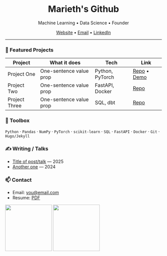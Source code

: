 <!-- HERO -->
<h1 align="center">Marieth's Github</h1>
<p align="center">Machine Learning • Data Science • Founder</p>


<p align="center">
<a href="https://YOUR-SITE.com">Website</a> •
<a href="mailto:you@email.com">Email</a> •
<a href="https://www.linkedin.com/in/YOUR-LINKEDIN">LinkedIn</a>
</p>


---

</center>

### 🌟 Featured Projects


| Project | What it does | Tech | Link |
|---|---|---|---|
| Project One | One-sentence value prop | Python, PyTorch | [Repo](https://github.com/USER/REPO) • [Demo](https://demo-url) |
| Project Two | One-sentence value prop | FastAPI, Docker | [Repo](https://github.com/USER/REPO) |
| Project Three | One-sentence value prop | SQL, dbt | [Repo](https://github.com/USER/REPO) |

</center>

### 🧰 Toolbox


`Python` · `Pandas` · `NumPy` · `PyTorch` · `scikit-learn` · `SQL` · `FastAPI` · `Docker` · `Git` · `Hugo/Jekyll`


### ✍️ Writing / Talks
- [Title of post/talk](https://link) — 2025
- [Another one](https://link) — 2024


### 📫 Contact
- Email: you@email.com
- Resume: [PDF](https://link-to-resume.pdf)


<!-- Optional GitHub stats cards -->
<!-- Replace YOUR-USERNAME below; remove if you prefer ultra-minimal -->


<p align="left">
<img src="https://github-readme-stats.vercel.app/api?username=YOUR-USERNAME&show_icons=true&hide_title=true" height="150" />
<img src="https://github-readme-stats.vercel.app/api/top-langs/?username=YOUR-USERNAME&layout=compact" height="150" />
</p>
